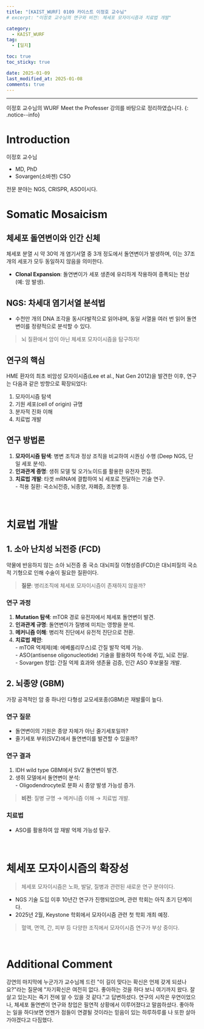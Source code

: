 ```yaml
---
title: "[KAIST_WURF] 0109 카이스트 이정호 교수님"  
# excerpt: "이정호 교수님의 연구와 비전: 체세포 모자이시즘과 치료법 개발"  

category:  
  - KAIST_WURF  
tag:  
  - [일지]  

toc: true  
toc_sticky: true  

date: 2025-01-09  
last_modified_at: 2025-01-08  
comments: true  
---
```


---
이정호 교수님의 WURF Meet the Professer 강의를 바탕으로 정리하였습니다.
{: .notice--info} 

# Introduction
이정호 교수님  
- MD, PhD  
- Sovargen(소바젠) CSO  

전문 분야는 NGS, CRISPR, ASO이시다.  

# Somatic Mosaicism  
  ## 체세포 돌연변이와 인간 신체  

  체세포 분열 시 약 30억 개 염기서열 중 3개 정도에서 돌연변이가 발생하며, 이는 37조 개의 세포가 모두 동일하지 않음을 의미한다.  
  - **Clonal Expansion**: 돌연변이가 세포 생존에 유리하게 작용하여 증폭되는 현상 (예: 암 발생).  

  ## NGS: 차세대 염기서열 분석법  
  - 수천만 개의 DNA 조각을 동시다발적으로 읽어내며, 동일 서열을 여러 번 읽어 돌연변이를 정량적으로 분석할 수 있다.  

  > 뇌 질환에서 암이 아닌 체세포 모자이시즘을 탐구하자!  

  ## 연구의 핵심  
  HME 환자의 최초 비암성 모자이시즘(Lee et al., Nat Gen 2012)을 발견한 이후, 연구는 다음과 같은 방향으로 확장되었다:  
  1. 모자이시즘 탐색  
  2. 기원 세포(cell of origin) 규명  
  3. 분자적 진화 이해  
  4. 치료법 개발  

  ## 연구 방법론  
  1. **모자이시즘 탐색**: 병변 조직과 정상 조직을 비교하여 시퀀싱 수행 (Deep NGS, 단일 세포 분석).  
  2. **인과관계 증명**: 생쥐 모델 및 오가노이드를 활용한 유전자 편집.  
  3. **치료법 개발**: 타겟 mRNA에 결합하여 뇌 세포로 전달하는 기술 연구.  
    - 적용 질환: 국소뇌전증, 뇌종양, 자폐증, 조현병 등.  

<br>  

# 치료법 개발  
  ## 1. 소아 난치성 뇌전증 (FCD)  
  약물에 반응하지 않는 소아 뇌전증 중 국소 대뇌피질 이형성증(FCD)은 대뇌피질의 국소적 기형으로 인해 수술이 필요한 질환이다.  

  > **질문**: 병리조직에 체세포 모자이시즘이 존재하지 않을까?  

  ### 연구 과정  
  1. **Mutation 탐색**: mTOR 경로 유전자에서 체세포 돌연변이 발견.  
  2. **인과관계 규명**: 돌연변이가 질병에 미치는 영향을 분석.  
  3. **메커니즘 이해**: 병리적 진단에서 유전적 진단으로 전환.  
  4. **치료법 제안**:  
    - mTOR 억제제(예: 에베롤리무스)로 간질 발작 억제 가능.  
    - ASO(antisense oligonucleotide) 기술을 활용하여 척수에 주입, 뇌로 전달.  
    - Sovargen 창업: 간질 억제 효과와 생존율 검증, 인간 ASO 후보물질 개발.  

  ## 2. 뇌종양 (GBM)  
  가장 공격적인 암 중 하나인 다형성 교모세포종(GBM)은 재발률이 높다.  

  ### 연구 질문  
  - 돌연변이의 기원은 종양 자체가 아닌 줄기세포일까?  
  - 줄기세포 부위(SVZ)에서 돌연변이를 발견할 수 있을까?  

  ### 연구 결과  
  1. IDH wild type GBM에서 SVZ 돌연변이 발견.  
  2. 생쥐 모델에서 돌연변이 분석:  
    - Oligodendrocyte로 분화 시 종양 발생 가능성 증가.  

  > **비전**: 질병 규명 → 메커니즘 이해 → 치료법 개발.  

  ### 치료법  
  - ASO를 활용하여 암 재발 억제 가능성 탐구.  

<br>  

# 체세포 모자이시즘의 확장성  
  > 체세포 모자이시즘은 노화, 발달, 질병과 관련된 새로운 연구 분야이다.  

  - NGS 기술 도입 이후 10년간 연구가 진행되었으며, 관련 학회는 아직 초기 단계이다.  
  - 2025년 2월, Keystone 학회에서 모자이시즘 관련 첫 학회 개최 예정.  

  > 혈액, 면역, 간, 피부 등 다양한 조직에서 모자이시즘 연구가 부상 중이다.  

<br>  

# Additional Comment
강연의 마지막에 누군가가 교수님께 드린 "이 길이 맞다는 확신은 언제 갖게 되셨나요?"라는 질문에 "자기확신은 여전히 없다. 좋아하는 것을 하다 보니 여기까지 왔다. 잘 살고 있는지는 죽기 전에 알 수 있을 것 같다."고 답변하셨다. 연구의 시작은 우연이었으나, 체세포 돌연변이 연구와 창업은 필연적 상황에서 이루어졌다고 말씀하셨다. 
좋아하는 일을 하다보면 언젠가 점들이 연결될 것이라는 믿음이 있는 하루하루를 나 또한 살아가야겠다고 다짐했다.

